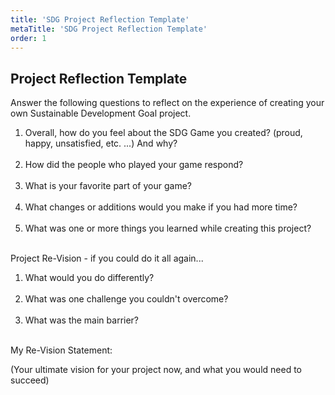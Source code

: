 ```yaml
---
title: 'SDG Project Reflection Template'
metaTitle: 'SDG Project Reflection Template'
order: 1
---
```


## Project Reflection Template

Answer the following questions to reflect on the experience of creating your own Sustainable Development Goal project.

1. Overall, how do you feel about the SDG Game you created? (proud, happy, unsatisfied, etc. ...) And why?<br/><br/>
2. How did the people who played your game respond?<br/><br/>
3. What is your favorite part of your game?<br/><br/>
4. What changes or additions would you make if you had more time?<br/><br/>
5. What was one or more things you learned while creating this project?<br/><br/>

Project Re-Vision - if you could do it all again...

1. What would you do differently?<br/><br/>
2. What was one challenge you couldn't overcome?<br/><br/>
3. What was the main barrier?<br/><br/>

My Re-Vision Statement:

(Your ultimate vision for your project now, and what you would need to succeed)
